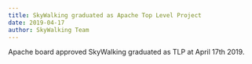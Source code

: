 ```yaml
---
title: SkyWalking graduated as Apache Top Level Project
date: 2019-04-17
author: SkyWalking Team
---
```


Apache board approved SkyWalking graduated as TLP at April 17th 2019.